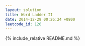 ```yaml
---
layout: solution
title: Word Ladder II
date: 2014-12-29 00:26:24 +0800
leetcode_id: 126
---
```

{% include_relative README.md %}
